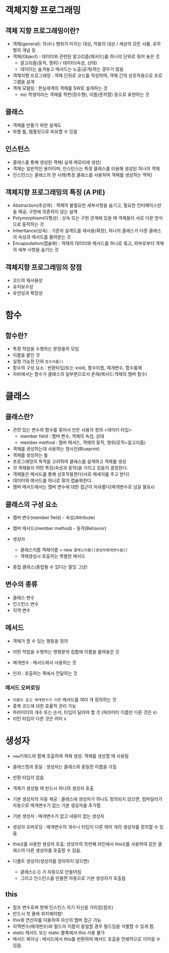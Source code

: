 # 객체지향 프로그래밍

## 객체 지향 프로그래밍이란?
* 객체(general): 의사나 행위가 미치는 대상, 작용의 대상 / 세상의 모든 사물, 유무형의 개념 등
* 객체(Object) : 데이터와 관련된 알고리즘(메서드)를 하나의 단위로 묶어 놓은 것
    * 알고리즘(동작, 행위) / 데이터(속성, 상태)
    * 데이터는 숨겨놓고 메서드는 노출(공개)하는 경우가 많음
* 객체지향 프로그래밍 : 객체 단위로 코드를 작성하며, 객체 간의 상호작용으로 프로그램을 설계
* 객체 모델링 : 현실세계의 객체를 SW로 설게하는 것
    * ex) 학생이라는 객체를 학번(정수형), 이름(문자열) 등으로 표현하는 것

## 클래스
* 객체를 만들기 위한 설계도
* 와플 틀, 템플릿으로 비유할 수 있음

## 인스턴스
* 클래스를 통해 생성된 객체( 실제 메모리에 생성)
* 객체는 일반적인 용어이며, 인스턴스는 특정 클래스를 이용해 생성된 하나의 객체
* 인스턴스는 클래스의 한 사례(특정 클래스를 사용하여 객체를 생성하는 맥락)

## 객체지향 프로그래밍의 특징 (A PIE)
* Abstraction(추상화) : 객체의 불필요한 세부사항을 숨기고, 필요한 인터페이스만을 제공, 구현에 의존하지 않는 설계
* Polymorphism(다형성) : 상속 또는 구현 관계에 있을 때 객체들이 서로 다른 방식으로 동작하는 것
* Inheritance(상속) : 기존의 설계도를 재사용(확장), 하나의 클래스가 다른 클래스의 속성과 메서드를 물려받는 것
* Encapsulation(캡슐화) : 객체의 데이터와 메서드를 하나로 묶고, 외부로부터 객체의 세부 사항을 숨기는 것

## 객체지향 프로그래밍의 장점
* 코드의 재사용성
* 유지보수성
* 유연성과 확장성

# 함수

## 함수란?
* 특정 작업을 수행하는 문장들의 모임
* 이름을 붙인 것
* 실행 가능한 단위 `함수이름()`
* 함수의 구성 요소 : 반환타입(또는 void), 함수이름, 매개변수, 함수몸체
* 자바에서는 함수가 클래스의 일부분으로서 존재(메서드:객체의 멤버 함수)

# 클래스
## 클래스란?
* 관련 있는 변수와 함수를 묶어서 만든 사용자 정의 <데이터 타입>
    * member field : 멤버 변수, 객체의 속성, 상태
    * member method :  멤버 메서드, 객체의 동작, 행위(로직=알고리즘)
* 객체를 생성하는데 사용하는 청사진(Blueprint)
* 객체를 생성하는 틀
* 프로그래밍의 목적을 고려하여 클래스를 설계하고 객체를 생성
* 각 객체들이 어떤 특징(속성과 동작)을 가지고 있을지 결정한다.
* 객체들은 메서드를 통해 상호작용한다(서로 메세지를 주고 받다)
* 데이터와 메서드를 하나로 묶어 캡슐화한다.
* 멤버 메서드에서는 멤버 변수에 대한 접근이 자유롭다(매개변수로 넘길 필요x)

## 클래스의 구성 요소
* 멤버 변수(member field) - 속성(Attribute)
* 멤버 메서드(member method) - 동작(Behavior)
* 생성자
    * 클래스이름 객체이름 = new `클래스이름([생성자매개변수들])`
    * 객체생성시 호출하는 특별한 메서드

* 중첩 클래스(중첩될 수 있다는 말임 그냥)

## 변수의 종류
* 클래스 변수
* 인스턴스 변수
* 지역 변수

## 메서드
* 객체가 할 수 있는 행동을 정의
* 어떤 작업을 수행하는 명령문의 집합에 이름을 붙여놓은 것

* 매개변수 : 메서드에서 사용하는 것
* 인자 : 호출하는 쪽에서 전달하는 것

### 메서드 오버로딩
* `이름이 같고 매개변수가 다른` 메서드를 여러 개 정의하는 것
* 중복 코드에 대한 효율적 관리 가능
* 파라미터의 개수 또는 순서, 타입이 달라야 할 것 (파라미터 이름만 다른 것은 x)
* 리턴 타입이 다른 것은 의미 x

# 생성자
* `new`키워드와 함께 호출하여 객체 생성: 객체를 생성할 때 사용됨
* 클래스명과 동일 : 생성자는 클래스와 동일한 이름을 가짐
* 반환 타입이 없음
* 객체가 생성될 때 반드시 하나의 생성자 호출
* 기본 생성자의 자동 제공 : 클래스에 생성자가 하나도 정의되지 않으면, 컴파일러가 자동으로 매개변수가 없는 기본 생성자를 추가함.
* 기본 생성자 : 매개변수가 없고 내용이 없는 생성자
* 생성자 오버로딩 : 매개변수의 개수나 타입이 다른 여러 개의 생성자를 정의할 수 있음
* this()를 사용한 생성자 호출: 생성자의 첫번째 라인에서 this()를 사용하여 같은 클래스의 다른 생성자를 호출할 수 있음.

* 디폴트 생성자(생성자를 정의하지 않으면)
    *  클래스() {} 가 자동으로 만들어짐
    * 그리고 인스턴스를 만들면 자동으로 기본 생성자가 호출됨

## this
* 참조 변수로써 현재 인스턴스 자기 자신을 가리킴(참조)
* 반드시 첫 줄에 위치해야함!
* this와 연산자를 이용하여 자신의 멤버 접근 가능
* 지역변수(매개변수)와 필드의 이름이 동일할 경우 필드임을 식별할 수 있게 함.
* static 메서드 또는 static 블록에서 this 사용 불가
* 메서드 체이닝 : 메서드에서 this를 반환하여 메서드 호출을 연쇄적으로 이어갈 수 있음.

